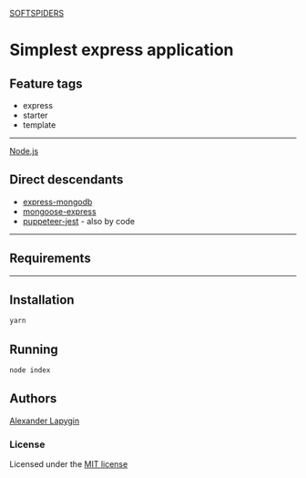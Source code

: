 [SOFTSPIDERS](https://github.com/softspiders/softspiders)

# Simplest express application


## Feature tags

- express
- starter
- template

---

[Node.js](https://nodejs.org/en/download/package-manager/)

## Direct descendants

* [express-mongodb](https://github.com/softspiders/express-mongodb)
* [mongoose-express](https://github.com/softspiders/mongoose-express)
* [puppeteer-jest](https://github.com/softspiders/puppeteer-jest) - also by code

---

## Requirements

---

## Installation

```sh
yarn
```

## Running

```sh
node index
```

## Authors

[Alexander Lapygin](https://github.com/AlexanderLapygin)

### License

Licensed under the [MIT license](./LICENSE)
